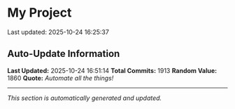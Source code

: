 # My Project


Last updated: 2025-10-24 16:25:37
































































































































































































































































































































































































































































































































































































































































































































































































































































































































































































































































































































































































































































































































































































































































































































































































































































































































































































































































































































































































































































































































































































































































































































































































## Auto-Update Information

**Last Updated:** 2025-10-24 16:51:14
**Total Commits:** 1913
**Random Value:** 1860
**Quote:** _Automate all the things!_

---
_This section is automatically generated and updated._